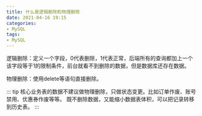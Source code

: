 ```yaml
---
title: 什么是逻辑删除和物理删除
date: 2021-04-16 19:15
categories:
- MySQL
tags:
- MySQL
---
```


逻辑删除：定义一个字段，0代表删除，1代表正常，后端所有的查询都加上一个该字段等于1的限制条件，前台就看不到删除的数据，但是数据库还存在数据。
<!-- more -->

物理删除：使用delete等语句直接删除。

::: tip
核心业务表的数据不建议做物理删除，只做状态变更。比如订单作废、账号禁用、优惠券作废等等。
既不删除数据，又能缩小数据表体积，可以把记录转移到历史表。
:::
